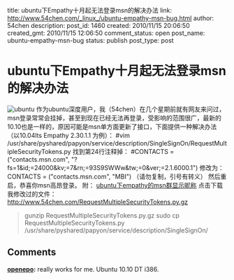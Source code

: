 title: ubuntu下Empathy十月起无法登录msn的解决办法
link: http://www.54chen.com/_linux_/ubuntu-empathy-msn-bug.html
author: 54chen
description: 
post_id: 1460
created: 2010/11/15 20:06:50
created_gmt: 2010/11/15 12:06:50
comment_status: open
post_name: ubuntu-empathy-msn-bug
status: publish
post_type: post

# ubuntu下Empathy十月起无法登录msn的解决办法

![ubuntu](http://img03.taobaocdn.com/imgextra/i3/T1BdNRXgNGXXbbb_g__080543.jpg) 作为ubuntu深度用户，我（54chen）在几个星期前就有网友来问过，msn登录常常会挂掉，甚至到现在已经无法再登录，受影响的范围很广，最新的10.10也是一样的，原因可能是msn单方面更新了接口，下面提供一种解决办法（以10.04lts Empathy 2.30.1.1 为例）： #vim /usr/share/pyshared/papyon/service/description/SingleSignOn/RequestMultipleSecurityTokens.py 找到第24行注释掉： #CONTACTS = ("contacts.msn.com", "?fs=1&id;=24000&kv;=7&rn;=93S9SWWw&tw;=0&ver;=2.1.6000.1") 修改为： CONTACTS = ("contacts.msn.com", "MBI") （请勿复制，引号有转义） 然后重启，恭喜你msn高昂登录。 附： [ubuntu下empathy的msn群显示昵称](/_linux_/ubuntu-1004-lts-version-of-the-empathy-msn-group-chat-under-the-nickname-display-method.html) 点击下载我修改过的文件： [ http://www.54chen.com/RequestMultipleSecurityTokens.py.gz ]( http://www.54chen.com/RequestMultipleSecurityTokens.py.gz )

> gunzip RequestMultipleSecurityTokens.py.gz sudo cp RequestMultipleSecurityTokens.py /usr/share/pyshared/papyon/service/description/SingleSignOn/

## Comments

**[openepo](#13348 "2011-01-27 15:34:45"):** really works for me. Ubuntu 10.10 DT i386.

